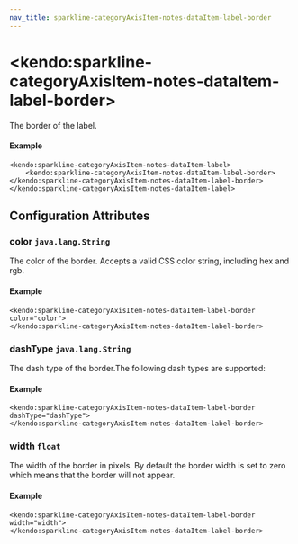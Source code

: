 ```yaml
---
nav_title: sparkline-categoryAxisItem-notes-dataItem-label-border
---
```


# \<kendo:sparkline-categoryAxisItem-notes-dataItem-label-border\>

The border of the label.

#### Example
    <kendo:sparkline-categoryAxisItem-notes-dataItem-label>
        <kendo:sparkline-categoryAxisItem-notes-dataItem-label-border></kendo:sparkline-categoryAxisItem-notes-dataItem-label-border>
    </kendo:sparkline-categoryAxisItem-notes-dataItem-label>

## Configuration Attributes

### color `java.lang.String`

The color of the border. Accepts a valid CSS color string, including hex and rgb.

#### Example
    <kendo:sparkline-categoryAxisItem-notes-dataItem-label-border color="color">
    </kendo:sparkline-categoryAxisItem-notes-dataItem-label-border>

### dashType `java.lang.String`

The dash type of the border.The following dash types are supported:

#### Example
    <kendo:sparkline-categoryAxisItem-notes-dataItem-label-border dashType="dashType">
    </kendo:sparkline-categoryAxisItem-notes-dataItem-label-border>

### width `float`

The width of the border in pixels. By default the border width is set to zero which means that the border will not appear.

#### Example
    <kendo:sparkline-categoryAxisItem-notes-dataItem-label-border width="width">
    </kendo:sparkline-categoryAxisItem-notes-dataItem-label-border>

